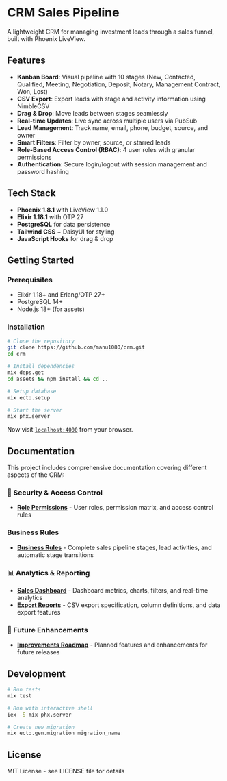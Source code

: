 # CRM Sales Pipeline

A lightweight CRM for managing investment leads through a sales funnel, built with Phoenix LiveView.

## Features

- **Kanban Board**: Visual pipeline with 10 stages (New, Contacted, Qualified, Meeting, Negotiation, Deposit, Notary, Management Contract, Won, Lost)
- **CSV Export**: Export leads with stage and activity information using NimbleCSV
- **Drag & Drop**: Move leads between stages seamlessly
- **Real-time Updates**: Live sync across multiple users via PubSub
- **Lead Management**: Track name, email, phone, budget, source, and owner
- **Smart Filters**: Filter by owner, source, or starred leads
- **Role-Based Access Control (RBAC)**: 4 user roles with granular permissions
- **Authentication**: Secure login/logout with session management and password hashing

## Tech Stack

- **Phoenix 1.8.1** with LiveView 1.1.0
- **Elixir 1.18.1** with OTP 27
- **PostgreSQL** for data persistence
- **Tailwind CSS** + DaisyUI for styling
- **JavaScript Hooks** for drag & drop

## Getting Started

### Prerequisites

- Elixir 1.18+ and Erlang/OTP 27+
- PostgreSQL 14+
- Node.js 18+ (for assets)

### Installation

```bash
# Clone the repository
git clone https://github.com/manu1080/crm.git
cd crm

# Install dependencies
mix deps.get
cd assets && npm install && cd ..

# Setup database
mix ecto.setup

# Start the server
mix phx.server
```

Now visit [`localhost:4000`](http://localhost:4000) from your browser.

## Documentation

This project includes comprehensive documentation covering different aspects of the CRM:

### 🔐 Security & Access Control
- **[Role Permissions](role_permission.md)** - User roles, permission matrix, and access control rules

###  Business Rules
- **[Business Rules](business%20rules.md)** - Complete sales pipeline stages, lead activities, and automatic stage transitions

### 📊 Analytics & Reporting
- **[Sales Dashboard](sales_dashboard.md)** - Dashboard metrics, charts, filters, and real-time analytics
- **[Export Reports](report.md)** - CSV export specification, column definitions, and data export features

### 🚀 Future Enhancements
- **[Improvements Roadmap](improvements.md)** - Planned features and enhancements for future releases

## Development

```bash
# Run tests
mix test

# Run with interactive shell
iex -S mix phx.server

# Create new migration
mix ecto.gen.migration migration_name
```

## License

MIT License - see LICENSE file for details
